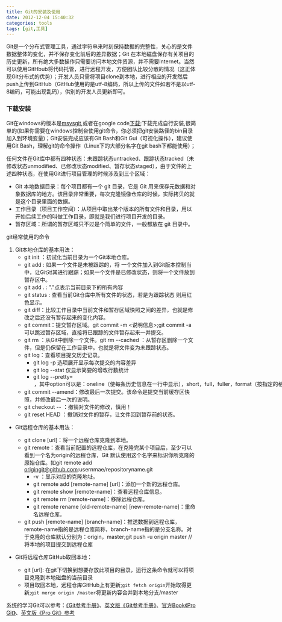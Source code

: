 ```yaml
---
title: Git的安装及使用
date: 2012-12-04 15:40:32
categories: tools
tags: [git,工具]
---
```

Git是一个分布式管理工具，通过字符串来时刻保持数据的完整性，关心的是文件数据整体的变化，并不保存变化前后的差异数据；Git 在本地磁盘保存有关项目的历史更新，所有绝大多数操作只需要访问本地文件资源，并不需要Internet。当然可以使用GitHbub将代码托管，进行远程开发，方便团队比较分散的情况（这正体现Git分布式的优势）；开发人员只需将项目clone到本地，进行相应的开发然后push上传到GitHub（GitHub使用的是utf-8编码，所以上传的文件如若不是以utf-8编码，可能出现乱码），供别的开发人员更新即可。

<!-- more -->

### 下载安装 ###

Git在windows的版本是[msysgit](http://git-scm.com/download),或者在google code[下载](http://code.google.com/p/msysgit/downloads/list);下载完成自行安装,很简单的(如果你需要在windows控制台使用git命令，你必须把git安装路径的bin目录加入到环境变量)；Git安装完成应该有Git Bash和Git Gui（可视化操作），建议使用Git Bash，理解git的命令操作（Linux下的大部分名字在git bash下都能使用）；


任何文件在Git库中都有四种状态：未跟踪状态untracked、跟踪状态tracked（未修改状态unmodified、已修改状态modified、暂存状态staged），由于文件的上述四种状态，在使用Git进行项目管理的时候涉及到三个区域：

-  Git 本地数据目录：每个项目都有一个 git 目录，它是 Git 用来保存元数据和对象数据库的地方。该目录非常重要，每次克隆镜像仓库的时候，实际拷贝的就是这个目录里面的数据。
-  工作目录（项目工作空间）：从项目中取出某个版本的所有文件和目录，用以开始后续工作的叫做工作目录，即就是我们进行项目开发的目录。
-  暂存区域：所谓的暂存区域只不过是个简单的文件，一般都放在 git 目录中。

git经常使用的命令

1.  Git本地仓库的基本用法：
	-  git init ：初试化当前目录为一个Git本地仓库。
	-  git add <filename> : 如果一个文件是未被跟踪的，将 一个文件加入到Git版本控制当中，让Git对其进行跟踪；如果一个文件是已修改状态，则将一个文件放到暂存区中。
	-  git add .  :  "."点表示当前目录下的所有内容
	-  git status : 查看当前Git仓库中所有文件的状态，若是为跟踪状态 则用红色显示。
	-  git diff：比较工作目录中当前文件和暂存区域快照之间的差异，也就是修改之后还没有暂存起来的变化内容。
	-  git commit：提交暂存区域。git commit -m <说明信息>;git commit -a 可以跳过暂存区域，直接将已跟踪的文件暂存起来一并提交。
	-  git rm <filename>：从Git中删除一个文件。git rm --cached <filenmae>：从暂存区删除一个文件，但是仍保留在工作目录中。也就是将文件变为未跟踪状态。
	-  git log：查看项目提交历史记录。
		-  git log -p 选项展开显示每次提交的内容差异
  		-  git log --stat 仅显示简要的增改行数统计
 		-  git log --pretty=<option> ，其中option可以是：oneline（使每条历史信息在一行中显示），short，full，fuller，format（按指定的格式输出）
               gitk 可以打开历史记录的可视化查看窗口。
	-  git commit --amend：修改最后一次提交。该命令是提交当前缓存区快照，并修改最后一次的说明。
	-  git checkout -- <filename>：撤销对文件的修改，慎用！   
	-  git reset HEAD <filename>：撤销对文件的暂存，让文件回到暂存前的状态。 
-  Git远程仓库的基本用法：
	-  git clone [url]：将一个远程仓库克隆到本地。
	-  git remote：查看当前配置的远程仓库，在克隆完某个项目后，至少可以看到一个名为origin的远程仓库，Git 默认使用这个名字来标识你所克隆的原始仓库。如git remote add origingit@github.com:usernmae/repositoryname.git
		-  -v ：显示对应的克隆地址。
		-  git remote add [remote-name] [url]：添加一个新的远程仓库。
		-  git remote show [remote-name]：查看远程仓库信息。
		-  git remote rm [remote-name]：移除远程仓库。
		-  git remote rename [old-remote-name] [new-remote-name]：重命名远程仓库。
	-  git push [remote-name] [branch-name]：推送数据到远程仓库，remote-name指的是远程仓库简称，branch-name指的是分支名称。对于克隆的仓库默认分别为：origin，master;git push -u origin master //将本地的项目提交到远程仓库
-  Git将远程仓库GitHub取回本地：

	-  git [url]: 在git下切换到想要存放此项目的目录，运行这条命令就可以将项目克隆到本地磁盘的当前目录
	-  项目取回本地，远程仓库GitHub上有更新;`git fetch origin`开始取得更新;`git merge origin /master`将更新内容合并到本地分支/master

系统的学习Git可以参考：<a href="http://gitref.cyj.me/zh/index.html">《Git参考手册》</a>、<a href="http://gitref.cyj.me/">英文版《Git参考手册》</a>、<a href="http://git-scm.com/book/zh/ ">官方Book《Pro Git》</a>、<a href="http://git-scm.com/book">英文版《Pro Git》参考</a>